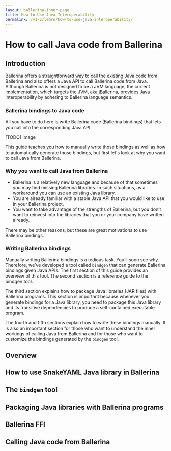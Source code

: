 ```yaml
---
layout: ballerina-inner-page
title: How to Use Java Interoperability
permalink: /v1-2/learn/how-to-use-java-interoperability/
---
```


# How to call Java code from Ballerina

## Introduction
Ballerina offers a straightforward way to call the existing Java code from Ballerina and also offers a Java API to call Ballerina code from Java.  Although Ballerina is not designed to be a JVM language, the current implementation, which targets the JVM, aka jBallerina, provides Java interoperability by adhering to Ballerina language semantics. 

### Ballerina bindings to Java code
All you have to do here is write Ballerina code (Ballerina bindings) that lets you call into the corresponding Java API. 

[TODO] Image 

This guide teaches you how to manually write those bindings as well as how to automatically generate those bindings, but first let's look at why you want to call Java from Ballerina. 

### Why you want to call Java from Ballerina 
- Ballerina is a relatively new language and because of that sometimes you may find missing Ballerina libraries. In such situations, as a workaround you can use an existing Java library.
- You are already familiar with a stable Java API that you would like to use in your Ballerina project. 
- You want to take advantage of the strengths of Ballerina, but you don’t want to reinvest into the libraries that you or your company have written already. 

There may be other reasons, but these are great motivations to use Ballerina bindings. 

### Writing Ballerina bindings
Manually writing Ballerina bindings is a tedious task. You’ll soon see why. Therefore, we’ve developed a tool called `bindgen` that can generate Ballerina bindings given Java APIs. The first section of this guide provides an overview of this tool. The second section is a reference guide to the bindgen tool. 

The third section explains how to package Java libraries (JAR files) with Ballerina programs. This section is important because whenever you generate bindings for a Java library, you need to package this Java library and its transitive dependencies to produce a self-contained executable program. 

The fourth and fifth sections explain how to write these bindings manually. It is also an important section for those who want to understand the inner workings of calling Java from Ballerina and for those who want to customize the bindings generated by the `bindgen` tool. 

## Overview
## How to use SnakeYAML Java library in Ballerina
## The `bindgen` tool
## Packaging Java libraries with Ballerina programs
## Ballerina FFI
## Calling Java code from Ballerina
